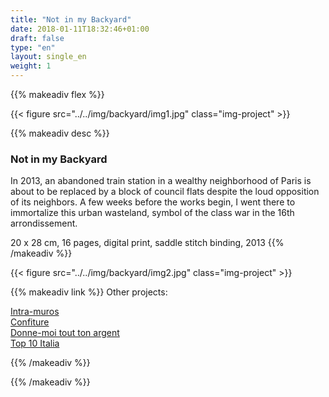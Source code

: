 ```yaml
---
title: "Not in my Backyard"
date: 2018-01-11T18:32:46+01:00
draft: false
type: "en"
layout: single_en
weight: 1
---
```


{{% makeadiv flex %}}

{{< figure src="../../img/backyard/img1.jpg" class="img-project" >}}

{{% makeadiv desc %}}
### Not in my Backyard

In 2013, an abandoned train station in a wealthy neighborhood of Paris is about to be replaced by a block of council flats despite the loud opposition of its neighbors. A few weeks before the works begin, I went there to immortalize this urban wasteland, symbol of the class war in the 16th arrondissement.

20 x 28 cm, 16 pages, digital print, saddle stitch binding, 2013
{{% /makeadiv %}}

{{< figure src="../../img/backyard/img2.jpg" class="img-project" >}}

{{% makeadiv link %}}
Other projects:

[Intra-muros](http://www.carolinesorin.com/en/intramuros)  
[Confiture](http://www.carolinesorin.com/en/confiture)  
[Donne-moi tout ton argent](http://www.carolinesorin.com/en/argent)  
[Top 10 Italia](http://www.carolinesorin.com/en/italia)  


{{% /makeadiv %}}

{{% /makeadiv %}}